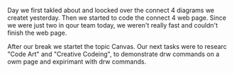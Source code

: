 Day we first takled about and loocked over the connect 4 diagrams we createt yesterday.
Then we started to code the connect 4 web page. Since we were just two in qour team today,
we weren't really fast and couldn't finish the web page.

After our break we startet the topic Canvas. Our next tasks were to researc "Code Art" and "Creative Codeing", to demonstrate drw commands on a owm page and expirimant with drw commands.